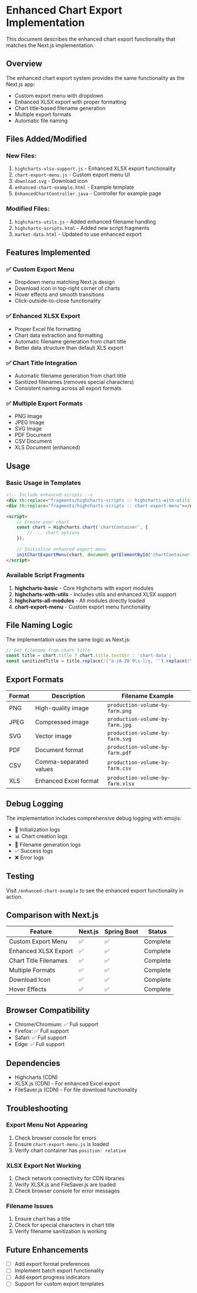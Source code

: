 # Enhanced Chart Export Implementation

This document describes the enhanced chart export functionality that matches the Next.js implementation.

## Overview

The enhanced chart export system provides the same functionality as the Next.js app:
- Custom export menu with dropdown
- Enhanced XLSX export with proper formatting
- Chart title-based filename generation
- Multiple export formats
- Automatic file naming

## Files Added/Modified

### New Files:
1. `highcharts-xlsx-support.js` - Enhanced XLSX export functionality
2. `chart-export-menu.js` - Custom export menu UI
3. `download.svg` - Download icon
4. `enhanced-chart-example.html` - Example template
5. `EnhancedChartController.java` - Controller for example page

### Modified Files:
1. `highcharts-utils.js` - Added enhanced filename handling
2. `highcharts-scripts.html` - Added new script fragments
3. `market-data.html` - Updated to use enhanced export

## Features Implemented

### ✅ Custom Export Menu
- Dropdown menu matching Next.js design
- Download icon in top-right corner of charts
- Hover effects and smooth transitions
- Click-outside-to-close functionality

### ✅ Enhanced XLSX Export
- Proper Excel file formatting
- Chart data extraction and formatting
- Automatic filename generation from chart title
- Better data structure than default XLS export

### ✅ Chart Title Integration
- Automatic filename generation from chart title
- Sanitized filenames (removes special characters)
- Consistent naming across all export formats

### ✅ Multiple Export Formats
- PNG Image
- JPEG Image  
- SVG Image
- PDF Document
- CSV Document
- XLS Document (enhanced)

## Usage

### Basic Usage in Templates

```html
<!-- Include enhanced scripts -->
<div th:replace="fragments/highcharts-scripts :: highcharts-with-utils"></div>
<div th:replace="fragments/highcharts-scripts :: chart-export-menu"></div>

<script>
    // Create your chart
    const chart = Highcharts.chart('chartContainer', {
        // ... chart options
    });
    
    // Initialize enhanced export menu
    initChartExportMenu(chart, document.getElementById('chartContainer'));
</script>
```

### Available Script Fragments

1. **highcharts-basic** - Core Highcharts with export modules
2. **highcharts-with-utils** - Includes utils and enhanced XLSX support
3. **highcharts-all-modules** - All modules directly loaded
4. **chart-export-menu** - Custom export menu functionality

## File Naming Logic

The implementation uses the same logic as Next.js:

```javascript
// Get filename from chart title
const title = chart.title ? chart.title.textStr : 'chart-data';
const sanitizedTitle = title.replace(/[^a-zA-Z0-9\s-]/g, '').replace(/\s+/g, '-').toLowerCase();
```

## Export Formats

| Format | Description | Filename Example |
|--------|-------------|------------------|
| PNG | High-quality image | `production-volume-by-farm.png` |
| JPEG | Compressed image | `production-volume-by-farm.jpg` |
| SVG | Vector image | `production-volume-by-farm.svg` |
| PDF | Document format | `production-volume-by-farm.pdf` |
| CSV | Comma-separated values | `production-volume-by-farm.csv` |
| XLS | Enhanced Excel format | `production-volume-by-farm.xlsx` |

## Debug Logging

The implementation includes comprehensive debug logging with emojis:
- 🚀 Initialization logs
- 📊 Chart creation logs  
- 📝 Filename generation logs
- ✅ Success logs
- ❌ Error logs

## Testing

Visit `/enhanced-chart-example` to see the enhanced export functionality in action.

## Comparison with Next.js

| Feature | Next.js | Spring Boot | Status |
|---------|---------|-------------|--------|
| Custom Export Menu | ✅ | ✅ | Complete |
| Enhanced XLSX Export | ✅ | ✅ | Complete |
| Chart Title Filenames | ✅ | ✅ | Complete |
| Multiple Formats | ✅ | ✅ | Complete |
| Download Icon | ✅ | ✅ | Complete |
| Hover Effects | ✅ | ✅ | Complete |

## Browser Compatibility

- Chrome/Chromium: ✅ Full support
- Firefox: ✅ Full support  
- Safari: ✅ Full support
- Edge: ✅ Full support

## Dependencies

- Highcharts (CDN)
- XLSX.js (CDN) - For enhanced Excel export
- FileSaver.js (CDN) - For file download functionality

## Troubleshooting

### Export Menu Not Appearing
1. Check browser console for errors
2. Ensure `chart-export-menu.js` is loaded
3. Verify chart container has `position: relative`

### XLSX Export Not Working
1. Check network connectivity for CDN libraries
2. Verify XLSX.js and FileSaver.js are loaded
3. Check browser console for error messages

### Filename Issues
1. Ensure chart has a title
2. Check for special characters in chart title
3. Verify filename sanitization is working

## Future Enhancements

- [ ] Add export format preferences
- [ ] Implement batch export functionality
- [ ] Add export progress indicators
- [ ] Support for custom export templates 